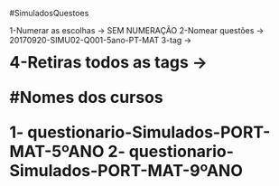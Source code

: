 #SimuladosQuestoes

1-Numerar as escolhas -> SEM NUMERAÇÃO
2-Nomear questões -> 20170920-SIMU02-Q001-5ano-PT-MAT
3-tag -> <h1 style="display: inline">
4-Retiras todos as tags -> <br>

#Nomes dos cursos

1- questionario-Simulados-PORT-MAT-5ºANO
2- questionario-Simulados-PORT-MAT-9ºANO